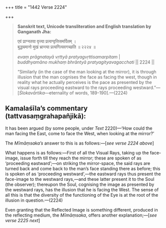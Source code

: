 +++
title = "1442 Verse 2224"

+++
> **Sanskrit text, Unicode transliteration and English translation by Ganganath Jha:** 
>
> एवं प्राग्नतया वृत्त्या प्रत्यग्वृत्तिसमर्पितम् ।  
> बुद्ध्यमानो मुखं भ्रान्त्या प्रत्यगित्यवगच्छति ॥ २२२४ ॥ 
>
> *evaṃ prāgnatayā vṛttyā pratyagvṛttisamarpitam* \|  
> *buddhyamāno mukhaṃ bhrāntyā pratyagityavagacchati* \|\| 2224 \|\| 
>
> “Similarly (in the case of the man looking at the mirror), it is through illusion that the man cognises the face as facing the west, though in reality what he actually perceives is the pace as presented by the visual rays proceeding eastward to the rays proceeding westward.”—[*Ślokavārtika*—eternality of words, 189-190].—(2224)



## Kamalaśīla’s commentary (tattvasaṃgrahapañjikā):

It has been argued (by some people, under *Text* 2220)—‘How could the man facing the East, come to face the West, when looking at the mirror?’

The *Mīmāṃsaka’s* answer to this is as follows:—[*see verse 2224 above*]

What happens is as follows:—First of all the Visual Rays, taking up the face-image, issue forth till they reach the mirror; these are spoken of as ‘proceeding eastward’;—on striking the mirror-space, the said rays are turned back and come back to the man’s face standing there as before; this is spoken of as ‘proceeding westward’,—the eastward rays thus present the face-image to the westward rays,—and these latter present it to the Soul (the observer); thereupon the Soul, cognising the image as presented by the westward rays, has the illusion that he is facing the West. The sense of all this is that the diversity of the functioning of the Eye is at the root of the illusion in question.—(2224)

Even granting that the Reflected Image is something different, produced in the reflecting medium, the *Mīmāṃsaka*, offers another explanation;—[*see verse 2225 next*]


